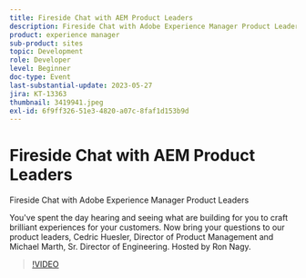 ```yaml
---
title: Fireside Chat with AEM Product Leaders
description: Fireside Chat with Adobe Experience Manager Product LeadersYou've spent the day hearing and seeing what are building for you to craft brilliant experiences for your customers. Now bring your questions to our product leaders, Cedric Huesler, Director of Product Management and Michael Marth, Sr. Director of Engineering. Hosted by Ron Nagy.
product: experience manager
sub-product: sites
topic: Development
role: Developer
level: Beginner
doc-type: Event
last-substantial-update: 2023-05-27
jira: KT-13363
thumbnail: 3419941.jpeg
exl-id: 6f9ff326-51e3-4820-a07c-8faf1d153b9d
---
```

# Fireside Chat with AEM Product Leaders

Fireside Chat with Adobe Experience Manager Product Leaders

You've spent the day hearing and seeing what are building for you to craft brilliant experiences for your customers. Now bring your questions to our product leaders, Cedric Huesler, Director of Product Management and Michael Marth, Sr. Director of Engineering. Hosted by Ron Nagy.

>[!VIDEO](https://video.tv.adobe.com/v/3419941/?learn=on)
